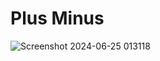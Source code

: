 # Plus Minus

![Screenshot 2024-06-25 013118](https://github.com/AlpetGexha/Plus-Minus/assets/50520333/b278018c-fa5b-4756-aa45-cd0af9472a7a)
